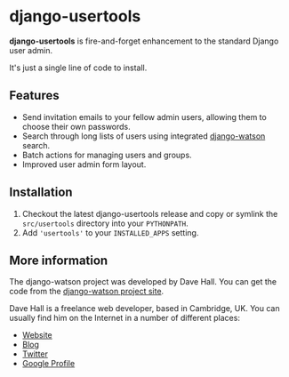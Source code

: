 django-usertools
================

**django-usertools** is fire-and-forget enhancement to the standard Django user admin.

It's just a single line of code to install.


Features
--------

* Send invitation emails to your fellow admin users, allowing them to choose their own passwords.
* Search through long lists of users using integrated [django-watson](https://github.com/etianen/django-watson) search.
* Batch actions for managing users and groups.
* Improved user admin form layout.


Installation
------------

1.  Checkout the latest django-usertools release and copy or symlink the `src/usertools` directory into your `PYTHONPATH`.
2.  Add `'usertools'` to your `INSTALLED_APPS` setting.

    
More information
----------------

The django-watson project was developed by Dave Hall. You can get the code
from the [django-watson project site][].

[django-watson project site]: http://github.com/etianen/django-watson
    "django-watson on GitHub"
    
Dave Hall is a freelance web developer, based in Cambridge, UK. You can usually
find him on the Internet in a number of different places:

*   [Website](http://www.etianen.com/ "Dave Hall's homepage")
*   [Blog](http://www.etianen.com/blog/developers/ "Dave Hall's blog")
*   [Twitter](http://twitter.com/etianen "Dave Hall on Twitter")
*   [Google Profile](http://www.google.com/profiles/david.etianen "Dave Hall's Google profile")
